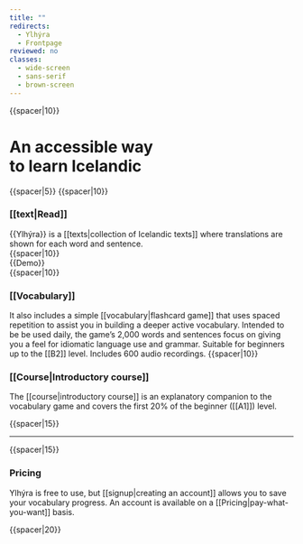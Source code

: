 ```yaml
---
title: ""
redirects:
  - Ylhýra
  - Frontpage
reviewed: no
classes:
  - wide-screen
  - sans-serif
  - brown-screen
---
```


<!--<div style="-->
<!--  background: #f09f9f;-->
<!--  padding: 8px 12px;-->
<!--  border: 1px solid #ce8d8d;-->
<!--  font-size: 12px;-->
<!--  border-radius: 5px;">-->
<!--This is a testing site for the next version of Ylhýra. Please [mailto:egill@egill.xyz let me know] if you encounter bugs.-->
<!--</div>-->

<div id="frontpage-screen">
{{spacer|10}}
<h1>An accessible way <br/>to learn Icelandic</h1>
{{spacer|5}}
<Frontpage/>
{{spacer|10}}

<h3>[[text|Read]]</h3>
<div id="frontpage-splash-screen">
<div id="frontpage-splash-screen-english">
<span class="xxunderline_links_normal">{{Ylhýra}}</span> is a [[texts|collection of Icelandic texts]] where translations are shown for each word and sentence.
</div>
{{spacer|10}}
<div id="frontpage-splash-screen-demo">
<div>
{{Demo}}
</div>
</div>
</div>
{{spacer|10}}

<h3>[[Vocabulary]]</h3>

It also includes a simple [[vocabulary|flashcard game]] that uses spaced repetition to assist you in building a deeper active vocabulary. Intended to be be used daily, the game’s 2,000 words and sentences focus on giving you a feel for idiomatic language use and grammar. Suitable for beginners up to the [[B2]] level. Includes 600 audio recordings.
{{spacer|10}}

<h3>[[Course|Introductory course]]</h3>

The [[course|introductory course]] is an explanatory companion to the vocabulary game and covers the first 20% of the beginner ([[A1]]) level. <!--The course is aimed at self-learners and introduces grammatical concepts slowly.-->

{{spacer|15}}
***
{{spacer|15}}

<!--<section class="frontpage-pricing pwyw-on">-->
<!--<div>-->

<div class="frontpage-pricing pwyw-on underline_links_normal">
<h3>Pricing</h3>

Ylhýra is free to use, but [[signup|creating an account]] allows you to save your vocabulary progress. An account is available on a [[Pricing|pay-what-you-want]] basis.<!--; the recommended price is 20 U.S. dollars but if you wish to pay nothing, you can.-->
</div>
<!--</div>-->
<!--</section>-->
{{spacer|20}}
</div>

<!--

Ylhýra is a

2000 words and sentences

--->

<!--
<hr/>

<div id="latest-articles">
<div>
'''[[Texts|<span style="color:black">Latest articles</span>]]'''
</div>
{{Front page item
|title=Brennu-Njáls_saga/Höskuldur_og_brennan
|displayed title=Kaflar úr Brennu-Njáls sögu
|image=Möðruvallabók f13r.jpg
|word count=2,200
|level=B1
}}
{{Front page item
|title=Egils saga/Veisla hjá afa
|displayed title=Kafli úr Egils sögu
|image=Artyom-kabajev-gOF5rrU1EpU-unsplash.jpg
|word count=270
|level=A1
}}
{{Front page item
|title=Vestmannaeyjar
|displayed title=Vestmannaeyjar
|image=Anders-nord-t8jBiJQx4eE-unsplash.jpg
|word count=90
|level=A2
}}
</div>

<hr/>

<div style="font-size:94%">'''[[explanations|<span style="color:black">Recent explanatory material</span>]]'''</div>
{{Project:Newest}}
-->
